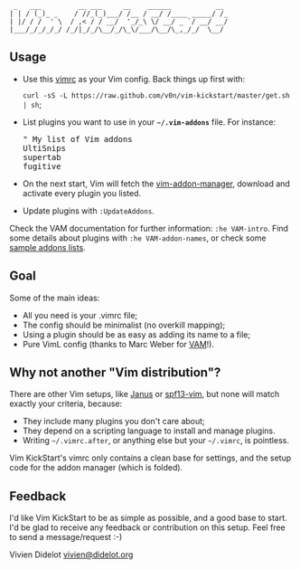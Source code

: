      _   ___         __ ___     __    ______           __
    | | / (_)_ _    / //_(_)___/ /__ / __/ /____ _____/ /_
    | |/ / /  ' \  / ,< / / __/  '_/_\ \/ __/ _ `/ __/ __/
    |___/_/_/_/_/ /_/|_/_/\__/_/\_\/___/\__/\_,_/_/  \__/

Usage
-----

* Use this [vimrc](https://github.com/v0n/vim-kickstart/blob/master/vimrc) as 
  your Vim config. Back things up first with:

  `curl -sS -L https://raw.github.com/v0n/vim-kickstart/master/get.sh | sh`;

* List plugins you want to use in your **`~/.vim-addons`** file. For instance:
  <pre>
  " My list of Vim addons
  UltiSnips
  supertab
  fugitive
  </pre>

* On the next start, Vim will fetch the
  [vim-addon-manager](https://github.com/MarcWeber/vim-addon-manager), download
  and activate every plugin you listed.

* Update plugins with `:UpdateAddons`.

Check the VAM documentation for further information: `:he VAM-intro`.
Find some details about plugins with `:he VAM-addon-names`, or check some
[sample addons lists](https://github.com/v0n/vim-kickstart/tree/master/lists).

Goal
----

Some of the main ideas:

* All you need is your .vimrc file;
* The config should be minimalist (no overkill mapping);
* Using a plugin should be as easy as adding its name to a file;
* Pure VimL config (thanks to Marc Weber for 
  [VAM](https://github.com/MarcWeber/vim-addon-manager)!).

Why not another "Vim distribution"?
-----------------------------------

There are other Vim setups, like [Janus](https://github.com/carlhuda/janus)
or [spf13-vim](https://github.com/spf13/spf13-vim), but none will match exactly
your criteria, because:

* They include many plugins you don't care about;
* They depend on a scripting language to install and manage plugins.
* Writing `~/.vimrc.after`, or anything else but your `~/.vimrc`, is pointless.

Vim KickStart's vimrc only contains a clean base for settings, and the setup 
code for the addon manager (which is folded).

Feedback
--------

I'd like Vim KickStart to be as simple as possible, and a good base to start.
I'd be glad to receive any feedback or contribution on this setup.
Feel free to send a message/request :-)



Vivien Didelot <vivien@didelot.org>
